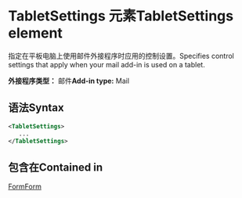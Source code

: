 # <a name="tabletsettings-element"></a><span data-ttu-id="88710-101">TabletSettings 元素</span><span class="sxs-lookup"><span data-stu-id="88710-101">TabletSettings element</span></span>

<span data-ttu-id="88710-102">指定在平板电脑上使用邮件外接程序时应用的控制设置。</span><span class="sxs-lookup"><span data-stu-id="88710-102">Specifies control settings that apply when your mail add-in is used on a tablet.</span></span>

<span data-ttu-id="88710-103">**外接程序类型：** 邮件</span><span class="sxs-lookup"><span data-stu-id="88710-103">**Add-in type:** Mail</span></span>

## <a name="syntax"></a><span data-ttu-id="88710-104">语法</span><span class="sxs-lookup"><span data-stu-id="88710-104">Syntax</span></span>

```XML
<TabletSettings>
   ...
</TabletSettings>
```

## <a name="contained-in"></a><span data-ttu-id="88710-105">包含在</span><span class="sxs-lookup"><span data-stu-id="88710-105">Contained in</span></span>

[<span data-ttu-id="88710-106">Form</span><span class="sxs-lookup"><span data-stu-id="88710-106">Form</span></span>](form.md)

